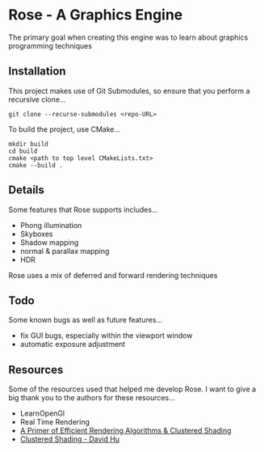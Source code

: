 # Rose - A Graphics Engine

The primary goal when creating this engine was to learn about graphics programming techniques

## Installation

This project makes use of Git Submodules, so ensure that you perform a recursive clone...

```
git clone --recurse-submodules <repo-URL>
```

To build the project, use CMake...

```
mkdir build
cd build
cmake <path to top level CMakeLists.txt>
cmake --build .
```

## Details

Some features that Rose supports includes...

- Phong illumination
- Skyboxes
- Shadow mapping
- normal & parallax mapping
- HDR

Rose uses a mix of deferred and forward rendering techniques

## Todo

Some known bugs as well as future features...

- fix GUI bugs, especially within the viewport window
- automatic exposure adjustment

## Resources

Some of the resources used that helped me develop Rose. I want to give a big thank you to the authors for these resources...

- LearnOpenGl
- Real Time Rendering
- [A Primer of Efficient Rendering Algorithms & Clustered Shading](https://www.aortiz.me/2018/12/21/CG.html)
- [Clustered Shading - David Hu](https://github.com/DaveH355/clustered-shading)
